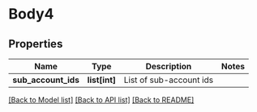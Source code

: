 # Body4

## Properties
Name | Type | Description | Notes
------------ | ------------- | ------------- | -------------
**sub_account_ids** | **list[int]** | List of sub-account ids | 

[[Back to Model list]](../README.md#documentation-for-models) [[Back to API list]](../README.md#documentation-for-api-endpoints) [[Back to README]](../README.md)


